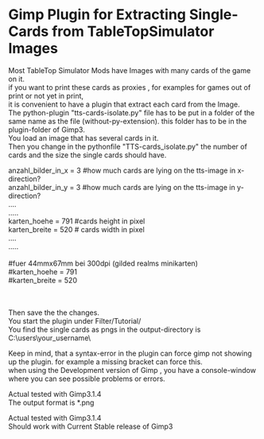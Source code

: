 # Gimp Plugin for Extracting Single-Cards from TableTopSimulator Images
Most TableTop Simulator Mods have Images with many cards of the game on it. <br>
if you want to print these cards as proxies , for examples for games out of print or not yet in print, <br>
it is convenient to have a plugin that extract each card from the Image.<br>
The python-plugin "tts-cards-isolate.py" file has to be put in a folder of the same name as the file (without-py-extension). this folder has to be in the plugin-folder of Gimp3.<br>
You load an image that has several cards in it. <br>
Then you change in the pythonfile "TTS-cards_isolate.py" the number of cards and the size the single cards should have.<br>

anzahl_bilder_in_x = 3     #how much cards are lying on the tts-image in x-direction? <br>
anzahl_bilder_in_y = 3      #how much cards are lying on the tts-image in y-direction?<br>
....<br>
.....<br>
karten_hoehe = 791      #cards height in pixel<br>
karten_breite = 520     # cards width in pixel<br>
....<br>
.....<br>       
#fuer 44mmx67mm bei 300dpi (gilded realms minikarten)<br>
#karten_hoehe = 791<br>
#karten_breite = 520<br>
<br>
<br>

        
Then save the the changes.<br>
You start the plugin under Filter/Tutorial/<br>
You find the single cards as pngs in the output-directory is C:\users\your_username\ <br>

Keep in mind, that a syntax-error in the plugin can force gimp not showing up the plugin. for example a missing bracket can force this.<br>
when using the Development version of Gimp , you have a console-window where you can see possible problems or errors.<br>



Actual tested with Gimp3.1.4 <br>
The output format is *.png 

Actual tested with Gimp3.1.4 <br>
Should work with Current Stable release of Gimp3






